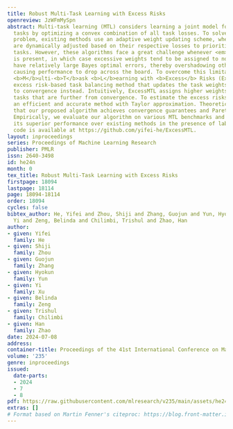 ```yaml
---
title: Robust Multi-Task Learning with Excess Risks
openreview: JzWFmMySpn
abstract: Multi-task learning (MTL) considers learning a joint model for multiple
  tasks by optimizing a convex combination of all task losses. To solve the optimization
  problem, existing methods use an adaptive weight updating scheme, where task weights
  are dynamically adjusted based on their respective losses to prioritize difficult
  tasks. However, these algorithms face a great challenge whenever <em>label noise</em>
  is present, in which case excessive weights tend to be assigned to noisy tasks that
  have relatively large Bayes optimal errors, thereby overshadowing other tasks and
  causing performance to drop across the board. To overcome this limitation, we propose
  <b>M</b>ulti-<b>T</b>ask <b>L</b>earning with <b>Excess</b> Risks (ExcessMTL), an
  excess risk-based task balancing method that updates the task weights by their distances
  to convergence instead. Intuitively, ExcessMTL assigns higher weights to worse-trained
  tasks that are further from convergence. To estimate the excess risks, we develop
  an efficient and accurate method with Taylor approximation. Theoretically, we show
  that our proposed algorithm achieves convergence guarantees and Pareto stationarity.
  Empirically, we evaluate our algorithm on various MTL benchmarks and demonstrate
  its superior performance over existing methods in the presence of label noise. Our
  code is available at https://github.com/yifei-he/ExcessMTL.
layout: inproceedings
series: Proceedings of Machine Learning Research
publisher: PMLR
issn: 2640-3498
id: he24n
month: 0
tex_title: Robust Multi-Task Learning with Excess Risks
firstpage: 18094
lastpage: 18114
page: 18094-18114
order: 18094
cycles: false
bibtex_author: He, Yifei and Zhou, Shiji and Zhang, Guojun and Yun, Hyokun and Xu,
  Yi and Zeng, Belinda and Chilimbi, Trishul and Zhao, Han
author:
- given: Yifei
  family: He
- given: Shiji
  family: Zhou
- given: Guojun
  family: Zhang
- given: Hyokun
  family: Yun
- given: Yi
  family: Xu
- given: Belinda
  family: Zeng
- given: Trishul
  family: Chilimbi
- given: Han
  family: Zhao
date: 2024-07-08
address:
container-title: Proceedings of the 41st International Conference on Machine Learning
volume: '235'
genre: inproceedings
issued:
  date-parts:
  - 2024
  - 7
  - 8
pdf: https://raw.githubusercontent.com/mlresearch/v235/main/assets/he24n/he24n.pdf
extras: []
# Format based on Martin Fenner's citeproc: https://blog.front-matter.io/posts/citeproc-yaml-for-bibliographies/
---
```

